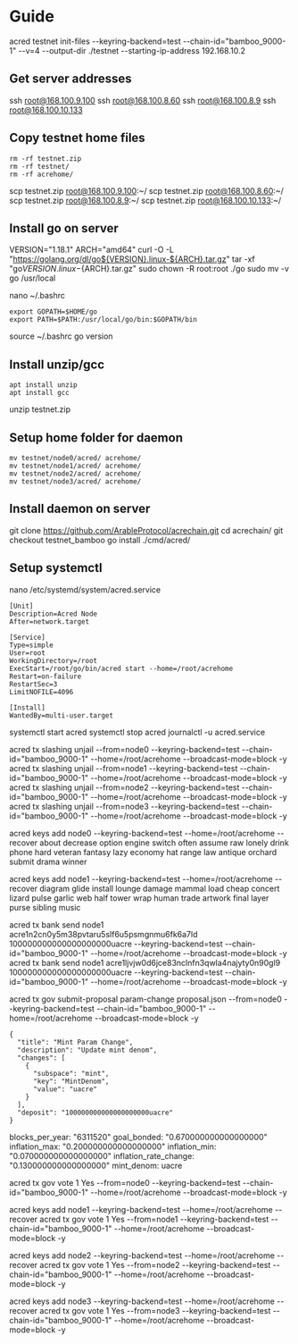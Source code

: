 # Guide

acred testnet init-files --keyring-backend=test --chain-id="bamboo_9000-1" --v=4 --output-dir ./testnet --starting-ip-address 192.168.10.2

## Get server addresses

ssh root@168.100.9.100
ssh root@168.100.8.60
ssh root@168.100.8.9
ssh root@168.100.10.133

## Copy testnet home files

```
rm -rf testnet.zip
rm -rf testnet/
rm -rf acrehome/
```

scp testnet.zip root@168.100.9.100:~/
scp testnet.zip root@168.100.8.60:~/
scp testnet.zip root@168.100.8.9:~/
scp testnet.zip root@168.100.10.133:~/

## Install go on server

VERSION="1.18.1"
ARCH="amd64"
curl -O -L "https://golang.org/dl/go${VERSION}.linux-${ARCH}.tar.gz"
tar -xf "go${VERSION}.linux-${ARCH}.tar.gz"
sudo chown -R root:root ./go
sudo mv -v go /usr/local

nano ~/.bashrc

```
export GOPATH=$HOME/go
export PATH=$PATH:/usr/local/go/bin:$GOPATH/bin
```

source ~/.bashrc
go version

## Install unzip/gcc

```
apt install unzip
apt install gcc
```

unzip testnet.zip

## Setup home folder for daemon

```
mv testnet/node0/acred/ acrehome/
mv testnet/node1/acred/ acrehome/
mv testnet/node2/acred/ acrehome/
mv testnet/node3/acred/ acrehome/
```

## Install daemon on server

git clone https://github.com/ArableProtocol/acrechain.git
cd acrechain/
git checkout testnet_bamboo
go install ./cmd/acred/

## Setup systemctl

nano /etc/systemd/system/acred.service

```
[Unit]
Description=Acred Node
After=network.target

[Service]
Type=simple
User=root
WorkingDirectory=/root
ExecStart=/root/go/bin/acred start --home=/root/acrehome
Restart=on-failure
RestartSec=3
LimitNOFILE=4096

[Install]
WantedBy=multi-user.target
```

systemctl start acred
systemctl stop acred
journalctl -u acred.service

acred tx slashing unjail --from=node0 --keyring-backend=test --chain-id="bamboo_9000-1" --home=/root/acrehome --broadcast-mode=block -y
acred tx slashing unjail --from=node1 --keyring-backend=test --chain-id="bamboo_9000-1" --home=/root/acrehome --broadcast-mode=block -y
acred tx slashing unjail --from=node2 --keyring-backend=test --chain-id="bamboo_9000-1" --home=/root/acrehome --broadcast-mode=block -y
acred tx slashing unjail --from=node3 --keyring-backend=test --chain-id="bamboo_9000-1" --home=/root/acrehome --broadcast-mode=block -y

acred keys add node0 --keyring-backend=test --home=/root/acrehome --recover
about decrease option engine switch often assume raw lonely drink phone hard veteran fantasy lazy economy hat range law antique orchard submit drama winner

acred keys add node1 --keyring-backend=test --home=/root/acrehome --recover
diagram glide install lounge damage mammal load cheap concert lizard pulse garlic web half tower wrap human trade artwork final layer purse sibling music

acred tx bank send node1 acre1n2cn0y5m38pvtaru5slf6u5psmgnmu6fk6a7ld 100000000000000000000uacre --keyring-backend=test --chain-id="bamboo_9000-1" --home=/root/acrehome --broadcast-mode=block -y
acred tx bank send node1 acre1ljvjw0d6jce83nclnfn3qwla4najyty0n90gl9 100000000000000000000uacre --keyring-backend=test --chain-id="bamboo_9000-1" --home=/root/acrehome --broadcast-mode=block -y

acred tx gov submit-proposal param-change proposal.json --from=node0 --keyring-backend=test --chain-id="bamboo_9000-1" --home=/root/acrehome --broadcast-mode=block -y

```
{
  "title": "Mint Param Change",
  "description": "Update mint denom",
  "changes": [
    {
      "subspace": "mint",
      "key": "MintDenom",
      "value": "uacre"
    }
  ],
  "deposit": "100000000000000000000uacre"
}
```

blocks_per_year: "6311520"
goal_bonded: "0.670000000000000000"
inflation_max: "0.200000000000000000"
inflation_min: "0.070000000000000000"
inflation_rate_change: "0.130000000000000000"
mint_denom: uacre

acred tx gov vote 1 Yes --from=node0 --keyring-backend=test --chain-id="bamboo_9000-1" --home=/root/acrehome --broadcast-mode=block -y

acred keys add node1 --keyring-backend=test --home=/root/acrehome --recover
acred tx gov vote 1 Yes --from=node1 --keyring-backend=test --chain-id="bamboo_9000-1" --home=/root/acrehome --broadcast-mode=block -y

acred keys add node2 --keyring-backend=test --home=/root/acrehome --recover
acred tx gov vote 1 Yes --from=node2 --keyring-backend=test --chain-id="bamboo_9000-1" --home=/root/acrehome --broadcast-mode=block -y

acred keys add node3 --keyring-backend=test --home=/root/acrehome --recover
acred tx gov vote 1 Yes --from=node3 --keyring-backend=test --chain-id="bamboo_9000-1" --home=/root/acrehome --broadcast-mode=block -y
